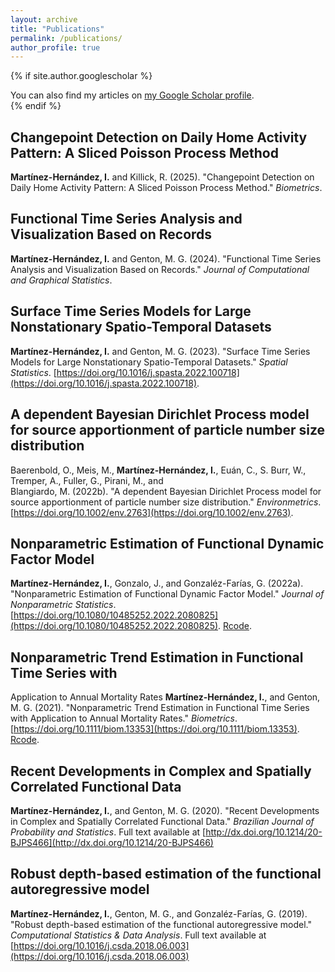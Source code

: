 ```yaml
---
layout: archive
title: "Publications"
permalink: /publications/
author_profile: true
---
```


{% if site.author.googlescholar %}
  <div class="wordwrap">You can also find my articles on <a href="{{site.author.googlescholar}}">my Google Scholar profile</a>.</div>
{% endif %}


## Changepoint Detection on Daily Home Activity Pattern: A Sliced Poisson Process Method
**Martínez-Hernández, I.** and Killick, R. (2025). 
&quot;Changepoint Detection on Daily Home Activity Pattern: 
A Sliced Poisson Process Method.&quot;
<i>Biometrics</i>.

## Functional Time Series Analysis and Visualization Based on Records
**Martínez-Hernández, I.** and Genton, M. G. (2024). 
&quot;Functional Time Series Analysis and Visualization Based on Records.&quot; 
<i>Journal of Computational and Graphical Statistics</i>. 

## Surface Time Series Models for Large Nonstationary Spatio-Temporal Datasets
**Martínez-Hernández, I.** and Genton, M. G. (2023). 
&quot;Surface Time Series Models for Large Nonstationary Spatio-Temporal 
Datasets.&quot;
<i>Spatial Statistics</i>. [https://doi.org/10.1016/j.spasta.2022.100718](https://doi.org/10.1016/j.spasta.2022.100718).

## A dependent Bayesian Dirichlet Process model for source apportionment of particle number size distribution
Baerenbold, O., Meis, M.,  **Martínez-Hernández, I.**, 
Euán, C., S. Burr, W., Tremper, A., Fuller, G., Pirani, M., and  
Blangiardo, M. (2022b). 
&quot;A dependent Bayesian Dirichlet Process model for source apportionment 
of particle number size distribution.&quot;
<i>Environmetrics</i>. 
[https://doi.org/10.1002/env.2763](https://doi.org/10.1002/env.2763).

## Nonparametric Estimation of Functional Dynamic Factor Model
**Martínez-Hernández, I.**, Gonzalo, J., and Gonzaléz-Farías, G. (2022a). 
&quot;Nonparametric Estimation of Functional Dynamic Factor Model.&quot; 
<i>Journal of Nonparametric Statistics</i>. 
[https://doi.org/10.1080/10485252.2022.2080825](https://doi.org/10.1080/10485252.2022.2080825). [Rcode](https://github.com/Martinez-Hernandez/Functional-Factor-Model).

## Nonparametric Trend Estimation in Functional Time Series with
Application to Annual Mortality Rates
**Martínez-Hernández, I.**, and Genton, M. G. (2021). 
&quot;Nonparametric Trend Estimation in Functional Time Series with
Application to Annual Mortality Rates.&quot; 
<i>Biometrics</i>. [https://doi.org/10.1111/biom.13353](https://doi.org/10.1111/biom.13353). [Rcode](https://github.com/Martinez-Hernandez/Nonparametric-Trend-Estimation-in-Functional-TS).

## Recent Developments in Complex and Spatially Correlated Functional Data
**Martínez-Hernández, I.**, and Genton, M. G. (2020). 
&quot;Recent Developments in Complex and Spatially Correlated Functional Data.&quot; 
<i>Brazilian Journal of Probability and Statistics</i>. Full text available
at [http://dx.doi.org/10.1214/20-BJPS466](http://dx.doi.org/10.1214/20-BJPS466)

## Robust depth-based estimation of the functional autoregressive model
**Martínez-Hernández, I.**, Genton, M. G., and Gonzaléz-Farías, G. (2019). 
&quot;Robust depth-based estimation of the functional 
autoregressive model.&quot;  
<i>Computational Statistics & Data Analysis</i>. Full text available at
[https://doi.org/10.1016/j.csda.2018.06.003](https://doi.org/10.1016/j.csda.2018.06.003)

